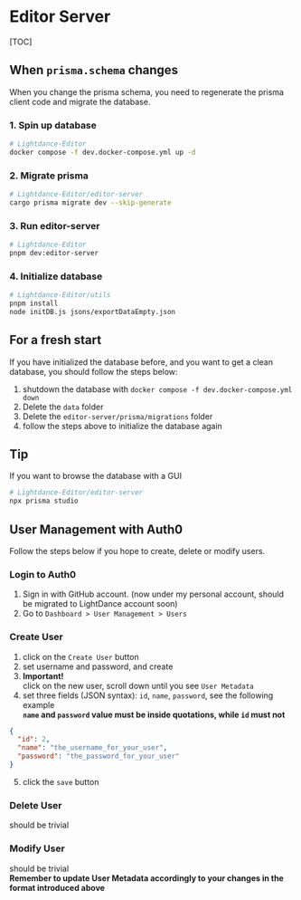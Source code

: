 # Editor Server

[TOC]

## When `prisma.schema` changes

When you change the prisma schema, you need to regenerate the prisma client code and migrate the database.

### 1. Spin up database

```sh
# Lightdance-Editor
docker compose -f dev.docker-compose.yml up -d
```

### 2. Migrate prisma

```sh
# Lightdance-Editor/editor-server
cargo prisma migrate dev --skip-generate
```

### 3. Run editor-server

```sh
# Lightdance-Editor
pnpm dev:editor-server
```

### 4. Initialize database

```sh
# Lightdance-Editor/utils
pnpm install
node initDB.js jsons/exportDataEmpty.json
```

## For a fresh start

If you have initialized the database before, and you want to get a clean database, you should follow the steps below:

1. shutdown the database with `docker compose -f dev.docker-compose.yml down`
2. Delete the `data` folder
3. Delete the `editor-server/prisma/migrations` folder
4. follow the steps above to initialize the database again

## Tip

If you want to browse the database with a GUI

```sh
# Lightdance-Editor/editor-server
npx prisma studio
```

## User Management with Auth0

Follow the steps below if you hope to create, delete or modify users.

### Login to Auth0
1. Sign in with GitHub account. (now under my personal account, should be migrated to LightDance account soon)
2. Go to `Dashboard > User Management > Users`

### Create User
1. click on the `Create User` button
2. set username and password, and create
3. **Important!** \
click on the new user, scroll down until you see `User Metadata`
4. set three fields (JSON syntax): `id`, `name`, `password`, see the following example\
**`name` and `password` value must be inside quotations, while `id` must not**
```json
{
  "id": 2,
  "name": "the_username_for_your_user",
  "password": "the_password_for_your_user"
}
```
5. click the `save` button

### Delete User
should be trivial

### Modify User
should be trivial\
**Remember to update User Metadata accordingly to your changes in the format introduced above**
